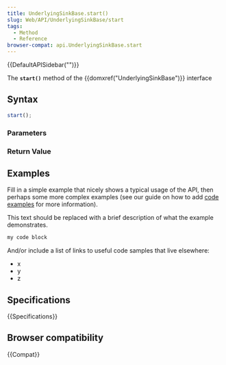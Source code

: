 ```yaml
---
title: UnderlyingSinkBase.start()
slug: Web/API/UnderlyingSinkBase/start
tags:
  - Method
  - Reference
browser-compat: api.UnderlyingSinkBase.start
---
```

{{DefaultAPISidebar("")}}

The **`start()`** method of the {{domxref("UnderlyingSinkBase")}} interface 

## Syntax

```js
start();
```

### Parameters



### Return Value



## Examples

Fill in a simple example that nicely shows a typical usage of the API, then perhaps some more complex examples (see our guide on how to add [code examples](/en-US/docs/MDN/Contribute/Structures/Code_examples) for more information).

This text should be replaced with a brief description of what the example demonstrates.

```js
my code block
```

And/or include a list of links to useful code samples that live elsewhere:

*   x
*   y
*   z

## Specifications

{{Specifications}}

## Browser compatibility

{{Compat}}


